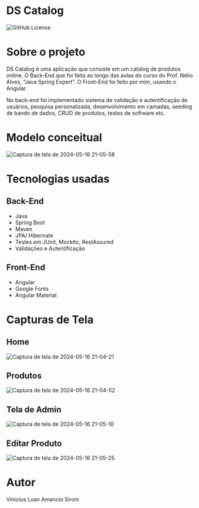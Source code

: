 # DS Catalog
![GitHub License](https://img.shields.io/github/license/viniciussironi/dscatalog?link=https%3A%2F%2Fgithub.com%2Fviniciussironi%2Fdscatalog%2Fblob%2Fmain%2FLICENSE)
# Sobre o projeto
DS Catalog é uma aplicação que consiste em um catalog de produtos online. O Back-End que foi feita ao longo das aulas do curso do Prof. Nélio Alves, "Java Spring Expert".
O Front-End foi feito por mim, usando o Angular.

No back-end foi implementado sistema de validação e autentificação de usuários, pesquisa personalizada, desenvolvimento em camadas, seeding de bando de dados, CRUD de produtos, testes de software etc.

# Modelo conceitual
![Captura de tela de 2024-05-16 21-05-58](https://github.com/viniciussironi/dscatalog/assets/115051529/2d344c14-df3d-482a-9a82-e1e6c10d412d)


# Tecnologias usadas
## Back-End
- Java
- Spring Boot
- Maven
- JPA/ Hibernate
- Testes em JUnit, Mockito, RestAssured
- Validações e Autentificação 

## Front-End
- Angular
- Google Fonts
- Angular Material

# Capturas de Tela
## Home
![Captura de tela de 2024-05-16 21-04-21](https://github.com/viniciussironi/dscatalog/assets/115051529/8c12001c-d6cb-4deb-a079-2b0c668c93e8)

## Produtos
![Captura de tela de 2024-05-16 21-04-52](https://github.com/viniciussironi/dscatalog/assets/115051529/8b30cd15-0d69-4818-8c9a-862ae63d1f78)

## Tela de Admin
![Captura de tela de 2024-05-16 21-05-10](https://github.com/viniciussironi/dscatalog/assets/115051529/1eb9ff11-759c-4ac3-b5f4-e2f6e746061d)

## Editar Produto
![Captura de tela de 2024-05-16 21-05-25](https://github.com/viniciussironi/dscatalog/assets/115051529/0b52db1e-bec3-4d84-b5e7-4421c02a2c36)

# Autor
Vinicius Luan Amancio Sironi
